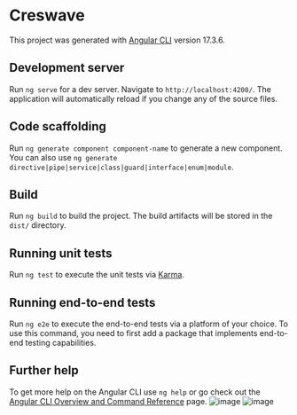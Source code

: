 # Creswave

This project was generated with [Angular CLI](https://github.com/angular/angular-cli) version 17.3.6.

## Development server

Run `ng serve` for a dev server. Navigate to `http://localhost:4200/`. The application will automatically reload if you change any of the source files.

## Code scaffolding

Run `ng generate component component-name` to generate a new component. You can also use `ng generate directive|pipe|service|class|guard|interface|enum|module`.

## Build

Run `ng build` to build the project. The build artifacts will be stored in the `dist/` directory.

## Running unit tests

Run `ng test` to execute the unit tests via [Karma](https://karma-runner.github.io).

## Running end-to-end tests

Run `ng e2e` to execute the end-to-end tests via a platform of your choice. To use this command, you need to first add a package that implements end-to-end testing capabilities.

## Further help

To get more help on the Angular CLI use `ng help` or go check out the [Angular CLI Overview and Command Reference](https://angular.io/cli) page.
![image](https://github.com/Abigael-Wasabi/ANGULAR_CRESWAVE_CODE_TEST/assets/94919325/af134a2f-d73c-4de0-81a6-a5d0294e8a42)
![image](https://github.com/Abigael-Wasabi/ANGULAR_CRESWAVE_CODE_TEST/assets/94919325/b914d926-abd2-49f7-aa10-cc9120b199eb)
